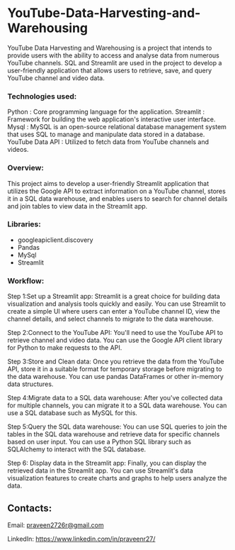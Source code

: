 # YouTube-Data-Harvesting-and-Warehousing

YouTube Data Harvesting and Warehousing is a project that intends to provide users with the ability to access and analyse data from numerous YouTube channels. SQL and Streamlit are used in the project to develop a user-friendly application that allows users to retrieve, save, and query YouTube channel and video data.

### Technologies used:
Python :  Core programming language for the application.
Streamlit : Framework for building the web application's interactive user interface.
Mysql : MySQL is an open-source relational database management system that uses SQL to manage and manipulate data stored in a database.
YouTube Data API : Utilized to fetch data from YouTube channels and videos.

### Overview:
This project aims to develop a user-friendly Streamlit application that utilizes the Google API to extract information on a YouTube channel, stores it in a SQL data warehouse, and enables users to search for channel details and join tables to view data in the Streamlit app.

### Libraries:
* googleapiclient.discovery
* Pandas
* MySql
* Streamlit

### Workflow:

Step 1:Set up a Streamlit app: Streamlit is a great choice for building data visualization and analysis tools quickly and easily. You can use Streamlit to create a simple Ul where users can enter a YouTube channel ID, view the channel details, and select channels to migrate to the data warehouse.

Step 2:Connect to the YouTube API: You'll need to use the YouTube API to retrieve channel and video data. You can use the Google API client library for Python to make requests to the API.

Step 3:Store and Clean data: Once you retrieve the data from the YouTube API, store it in a suitable format for temporary storage before migrating to the data warehouse. You can use pandas DataFrames or other in-memory data structures.

Step 4:Migrate data to a SQL data warehouse: After you've collected data for multiple channels, you can migrate it to a SQL data warehouse. You can use a SQL database such as MySQL for this.

Step 5:Query the SQL data warehouse: You can use SQL queries to join the tables in the SQL data warehouse and retrieve data for specific channels based on user input. You can use a Python SQL library such as SQLAlchemy to interact with the SQL database.

Step 6: Display data in the Streamlit app: Finally, you can display the retrieved data in the Streamlit app. You can use Streamlit's data visualization features to create charts and graphs to help users analyze the data.

## Contacts:

Email: praveen2726r@gmail.com     

LinkedIn: https://www.linkedin.com/in/praveenr27/
